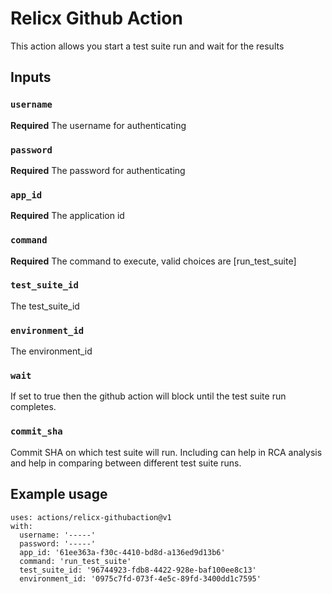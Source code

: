 # Relicx Github Action

This action allows you start a test suite run and wait for the results

## Inputs

### `username`

**Required** The username for authenticating 

### `password`

**Required** The password for authenticating 


### `app_id`

**Required** The application id 

### `command`

**Required** The command to execute, valid choices are [run_test_suite]

### `test_suite_id`

The test_suite_id

### `environment_id`
The environment_id 

### `wait`
If set to true then the github action will block until the test suite run
completes. 

### `commit_sha`
Commit SHA on which test suite will run. Including can help in RCA analysis and help in comparing between different test suite runs.

## Example usage

```
uses: actions/relicx-githubaction@v1
with:
  username: '-----'
  password: '-----'
  app_id: '61ee363a-f30c-4410-bd8d-a136ed9d13b6'
  command: 'run_test_suite'
  test_suite_id: '96744923-fdb8-4422-928e-baf100ee8c13'
  environment_id: '0975c7fd-073f-4e5c-89fd-3400dd1c7595'
```

